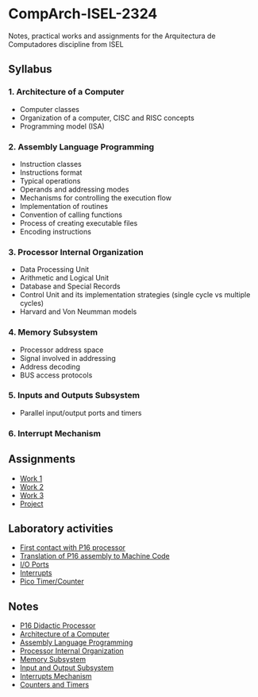 # CompArch-ISEL-2324



Notes, practical works and assignments for the Arquitectura de Computadores discipline from ISEL

## Syllabus

### 1. Architecture of a Computer

- Computer classes
- Organization of a computer, CISC and RISC concepts
- Programming model (ISA)


### 2. Assembly Language Programming

- Instruction classes
- Instructions format
- Typical operations
- Operands and addressing modes
- Mechanisms for controlling the execution flow
- Implementation of routines
- Convention of calling functions
- Process of creating executable files
- Encoding instructions


### 3. Processor Internal Organization

- Data Processing Unit
- Arithmetic and Logical Unit
- Database and Special Records
- Control Unit and its implementation strategies (single cycle vs multiple cycles)
- Harvard and Von Neumman models


### 4. Memory Subsystem

- Processor address space
- Signal involved in addressing
- Address decoding
- BUS access protocols


### 5. Inputs and Outputs Subsystem

- Parallel input/output ports and timers


### 6. Interrupt Mechanism


## Assignments

- [Work 1](Assignments/Assigment_1)
- [Work 2](Assignments/Assigment_2)
- [Work 3](Assignments/Assigment_3)
- [Project](Assignments/Assigment_4)

## Laboratory activities

- [First contact with P16 processor](Laboratorial%20activities/lab01)
- [Translation of P16 assembly to Machine Code](Laboratorial%20activities/lab02)
- [I/O Ports](Laboratorial%20activities/lab03)
- [Interrupts](Laboratorial%20activities/lab04)
- [Pico Timer/Counter](Laboratorial%20activities/lab05)


## Notes

- [P16 Didactic Processor](Theory/P16%20Didactit%20Processor/README.md)
- [Architecture of a Computer](Theory/1.%20Architecture%20of%20a%20Computer.md)
- [Assembly Language Programming](Theory/2.%20Assembly%20Language%20Programming.md)
- [Processor Internal Organization](/Theory/3.%20Processor%20Internal%20Organization.md)
- [Memory Subsystem](/Theory/4.%20Memory%20Subsistem.md)
- [Input and Output Subsystem](/Theory/5.%20Input%20and%20Output%20Subsystem.md)
- [Interrupts Mechanism](/Theory/6.%20Interrupts%20Mechanism.md)
- [Counters and Timers](/Theory/7.%20Counters%20and%20Timers.md)

